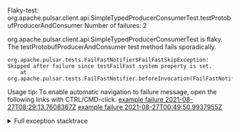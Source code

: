         
Flaky-test: org.apache.pulsar.client.api.SimpleTypedProducerConsumerTest.testProtobufProducerAndConsumer
Number of failures: 2

org.apache.pulsar.client.api.SimpleTypedProducerConsumerTest is flaky. The testProtobufProducerAndConsumer test method fails sporadically.

```
org.apache.pulsar.tests.FailFastNotifier$FailFastSkipException: Skipped after failure since testFailFast system property is set.
	at org.apache.pulsar.tests.FailFastNotifier.beforeInvocation(FailFastNotifier.java:88)

```

Usage tip: To enable automatic navigation to failure message, open the following links with CTRL/CMD-click.
[example failure 2021-08-27T08:29:13.7608367Z](https://github.com/apache/pulsar/runs/3441181143?check_suite_focus=true#step:9:754)
[example failure 2021-08-27T00:49:50.9937955Z](https://github.com/apache/pulsar/runs/3438608157?check_suite_focus=true#step:9:750)


<details>
<summary>Full exception stacktrace</summary>
<code><pre>
org.apache.pulsar.tests.FailFastNotifier$FailFastSkipException: Skipped after failure since testFailFast system property is set.
	at org.apache.pulsar.tests.FailFastNotifier.beforeInvocation(FailFastNotifier.java:88)

</pre></code>
</details>

